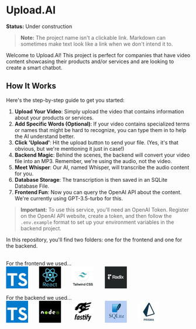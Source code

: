 
# Upload.AI
**Status:** Under construction
> **Note:** The project name isn't a clickable link. Markdown can sometimes make text look like a link when we don't intend it to.

Welcome to Upload.AI! This project is perfect for companies that have video content showcasing their products and/or services and are looking to create a smart chatbot.

## How It Works
Here's the step-by-step guide to get you started:

1. **Upload Your Video**: Simply upload the video that contains information about your products or services.
2. **Add Specific Words (Optional)**: If your video contains specialized terms or names that might be hard to recognize, you can type them in to help the AI understand better.
3. **Click 'Upload'**: Hit the upload button to send your file. (Yes, it's that obvious, but we're mentioning it just in case!)
4. **Backend Magic**: Behind the scenes, the backend will convert your video file into an MP3. Remember, we're using the audio, not the video.
5. **Meet Whisper**: Our AI, named Whisper, will transcribe the audio content for you.
6. **Database Storage**: The transcription is then saved in an SQLite Database File.
7. **Frontend Fun**: Now you can query the OpenAI API about the content. We're currently using GPT-3.5-turbo for this.

> **Important:** To use this service, you'll need an OpenAI Token. Register on the OpenAI API website, create a token, and then follow the `.env.example` format to set up your environment variables in the backend project.

In this repository, you'll find two folders: one for the frontend and one for the backend.

<br>
For the frontend we used...
<div style='display:flex'>
  <img src='/frontend/public/Stacks/typescript.jpg' width="60px" style='margin-right:30px;'/>
  <img src='/frontend/public/Stacks/react.jpg' width="60px" style='margin-right:30px;'/>
  <img src='/frontend/public/Stacks/tailwind.jpg' width="60px" style='margin-right:30px;'/>
  <img src='/frontend/public/Stacks/radix.png' width="60px" style='margin-right:30px;'/>
</div>


<br>
For the backend we used...
<div style='display:flex'>
  <img src='/frontend/public/Stacks/typescript.jpg' width="60px" style='margin-right:30px;'/>
  <img src='/frontend/public/Stacks/node.png' width="60px" style='margin-right:30px;'/>
  <img src='/frontend/public/Stacks/fastify.png' width="60px" style='margin-right:30px;'/>
  <img src='/frontend/public/Stacks/sqlite.png' width="60px" style='margin-right:30px;'/>
  <img src='/frontend/public/Stacks/prisma.jpg' width="60px" style='margin-right:30px;'/>
</div>


